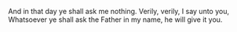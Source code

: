 And in that day ye shall ask me nothing. Verily, verily, I say unto you, Whatsoever ye shall ask the Father in my name, he will give it you.
